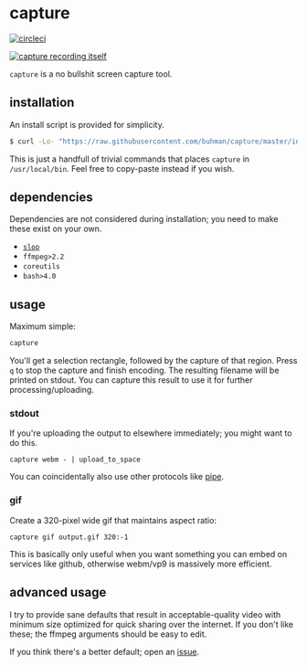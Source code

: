 # capture

[![circleci](https://img.shields.io/circleci/project/github/buhman/capture.svg)](https://circleci.com/gh/buhman/capture)

[![capture recording itself](https://ptpb.pw/AMcwjQDwY3rGCgL7thqQIr3VljcW.gif)](https://ptpb.pw/AMcwjQDwY3rGCgL7thqQIr3VljcW.gif)

`capture` is a no bullshit screen capture tool.

## installation

An install script is provided for simplicity.

```sh
$ curl -Lo- "https://raw.githubusercontent.com/buhman/capture/master/install.sh" | sudo bash
```

This is just a handfull of trivial commands that places `capture` in
`/usr/local/bin`. Feel free to copy-paste instead if you wish.

## dependencies

Dependencies are not considered during installation; you need to make these
exist on your own.

 - [`slop`](https://github.com/naelstrof/slop)
 - `ffmpeg>2.2`
 - `coreutils`
 - `bash>4.0`

## usage

Maximum simple:

```sh
capture
```

You'll get a selection rectangle, followed by the capture of that region. Press
`q` to stop the capture and finish encoding. The resulting filename will be
printed on stdout. You can capture this result to use it for further
processing/uploading.

### stdout

If you're uploading the output to elsewhere immediately; you might want to do
this.

```
capture webm - | upload_to_space
```

You can coincidentally also use other protocols like
[pipe](https://ffmpeg.org/ffmpeg-protocols.html#pipe).

### gif

Create a 320-pixel wide gif that maintains aspect ratio:

```
capture gif output.gif 320:-1
```

This is basically only useful when you want something you can embed on services
like github, otherwise webm/vp9 is massively more efficient.

## advanced usage

I try to provide sane defaults that result in acceptable-quality video with
minimum size optimized for quick sharing over the internet. If you don't like
these; the ffmpeg arguments should be easy to edit.

If you think there's a better default; open an
[issue](https://github.com/buhman/capture/issues).
